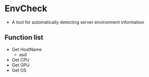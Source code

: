 # EnvCheck
+ A tool for automatically detecting server environment information

## Function list
+ Get HostName
  - asd
+ Get CPU
+ Get GPU
+ Get OS
